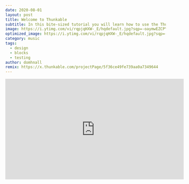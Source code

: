 ```yaml
---
date: 2020-08-01 
layout: post
title: Welcome to Thunkable
subtitle: In this bite-sized tutorial you will learn how to use the Thunkable Platform. 
image: https://i.ytimg.com/vi/rqpjqHXW-_E/hqdefault.jpg?sqp=-oaymwEZCPYBEIoBSFXyq4qpAwsIARUAAIhCGAFwAQ==&rs=AOn4CLCMLLOMP08PvKY5D870pRPJARhEUw
optimized_image: https://i.ytimg.com/vi/rqpjqHXW-_E/hqdefault.jpg?sqp=-oaymwEZCPYBEIoBSFXyq4qpAwsIARUAAIhCGAFwAQ==&rs=AOn4CLCMLLOMP08PvKY5D870pRPJARhEUw
category: music
tags:
  - design
  - blocks
  - testing
author: domhnall
remix: https://x.thunkable.com/projectPage/5f36ce49fe739aa0a7349644
---
```



<iframe width="560" height="315" src="https://www.youtube.com/embed/rqpjqHXW-_E" frameborder="0" allow="accelerometer; autoplay; encrypted-media; gyroscope; picture-in-picture" allowfullscreen></iframe>





